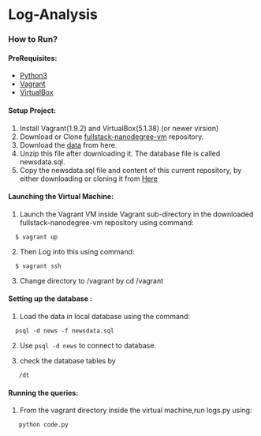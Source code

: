 # Log-Analysis

### How to Run?

#### PreRequisites:
  * [Python3](https://www.python.org/)
  * [Vagrant](https://www.vagrantup.com/)
  * [VirtualBox](https://www.virtualbox.org/)

#### Setup Project:
  1. Install Vagrant(1.9.2) and VirtualBox(5.1.38) (or newer virsion)
  2. Download or Clone [fullstack-nanodegree-vm](https://github.com/udacity/fullstack-nanodegree-vm) repository.
  3. Download the [data](https://d17h27t6h515a5.cloudfront.net/topher/2016/August/57b5f748_newsdata/newsdata.zip) from here.
  4. Unzip this file after downloading it. The database file is called newsdata.sql.
  5. Copy the newsdata.sql file and content of this current repository, by either downloading or cloning it from
  [Here](https://github.com/xu1jia2qi3/Log)
  
#### Launching the Virtual Machine:
  1. Launch the Vagrant VM inside Vagrant sub-directory in the downloaded fullstack-nanodegree-vm repository using command:
  
  ```
    $ vagrant up
  ```
  2. Then Log into this using command:
  
  ```
    $ vagrant ssh
  ```
  3. Change directory to /vagrant by cd /vagrant
  
#### Setting up the database :

  1. Load the data in local database using the command:
  
  ```
    psql -d news -f newsdata.sql
  ```
  
  2. Use `psql -d news` to connect to database.
  
  3. check the database tables by
  ```
     /dt
  ```
  
#### Running the queries:
  1. From the vagrant directory inside the virtual machine,run logs.py using:
  ```
     python code.py
  ```
  

